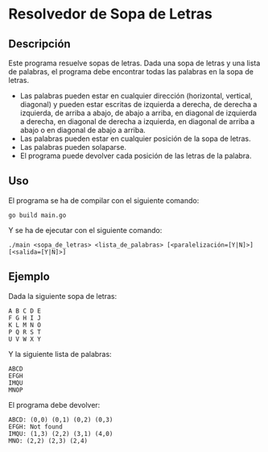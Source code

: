 # Resolvedor de Sopa de Letras
## Descripción
Este programa resuelve sopas de letras. Dada una sopa de letras y una lista de palabras, el programa debe encontrar todas las palabras en la sopa de letras.
- Las palabras pueden estar en cualquier dirección (horizontal, vertical, diagonal) y pueden estar escritas de izquierda a derecha, de derecha a izquierda, de arriba a abajo, de abajo a arriba, en diagonal de izquierda a derecha, en diagonal de derecha a izquierda, en diagonal de arriba a abajo o en diagonal de abajo a arriba. 
- Las palabras pueden estar en cualquier posición de la sopa de letras.
- Las palabras pueden solaparse. 
- El programa puede devolver cada posición de las letras de la palabra.

## Uso
El programa se ha de compilar con el siguiente comando:
```
go build main.go
```

Y se ha de ejecutar con el siguiente comando:
```
./main <sopa_de_letras> <lista_de_palabras> [<paralelización=[Y|N]>] [<salida=[Y|N]>]
```

## Ejemplo
Dada la siguiente sopa de letras:
```
A B C D E
F G H I J
K L M N O
P Q R S T
U V W X Y
```

Y la siguiente lista de palabras:
```
ABCD
EFGH
IMQU
MNOP
````

El programa debe devolver:
```
ABCD: (0,0) (0,1) (0,2) (0,3)
EFGH: Not found
IMQU: (1,3) (2,2) (3,1) (4,0)
MNO: (2,2) (2,3) (2,4)
```